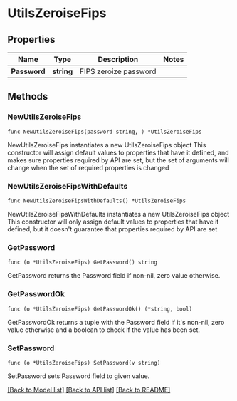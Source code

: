 # UtilsZeroiseFips

## Properties

Name | Type | Description | Notes
------------ | ------------- | ------------- | -------------
**Password** | **string** | FIPS zeroize password | 

## Methods

### NewUtilsZeroiseFips

`func NewUtilsZeroiseFips(password string, ) *UtilsZeroiseFips`

NewUtilsZeroiseFips instantiates a new UtilsZeroiseFips object
This constructor will assign default values to properties that have it defined,
and makes sure properties required by API are set, but the set of arguments
will change when the set of required properties is changed

### NewUtilsZeroiseFipsWithDefaults

`func NewUtilsZeroiseFipsWithDefaults() *UtilsZeroiseFips`

NewUtilsZeroiseFipsWithDefaults instantiates a new UtilsZeroiseFips object
This constructor will only assign default values to properties that have it defined,
but it doesn't guarantee that properties required by API are set

### GetPassword

`func (o *UtilsZeroiseFips) GetPassword() string`

GetPassword returns the Password field if non-nil, zero value otherwise.

### GetPasswordOk

`func (o *UtilsZeroiseFips) GetPasswordOk() (*string, bool)`

GetPasswordOk returns a tuple with the Password field if it's non-nil, zero value otherwise
and a boolean to check if the value has been set.

### SetPassword

`func (o *UtilsZeroiseFips) SetPassword(v string)`

SetPassword sets Password field to given value.



[[Back to Model list]](../README.md#documentation-for-models) [[Back to API list]](../README.md#documentation-for-api-endpoints) [[Back to README]](../README.md)


